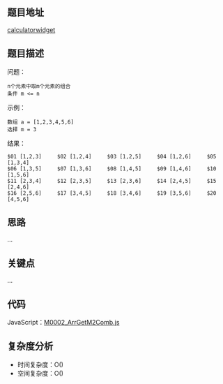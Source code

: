 <!--
 * @Date        : 2020-05-02 22:37:58
 * @LastEditors : anlzou
 * @Github      : https://github.com/anlzou
 * @LastEditTime: 2020-05-02 22:51:59
 * @FilePath    : \algorithm\problems\M0002_ArrGetM2Comb.md
 * @Describe    : 
 -->
## 题目地址

[calculatorwidget](https://anlzou.gitee.io/calculatorwidget)

## 题目描述

问题：
```
n个元素中取m个元素的组合
条件 m <= n
```
示例：
```
数组 a = [1,2,3,4,5,6]
选择 m = 3
```
结果：
```
$01 [1,2,3]		$02 [1,2,4]		$03 [1,2,5]		$04 [1,2,6]		$05 [1,3,4]
$06 [1,3,5]		$07 [1,3,6]		$08 [1,4,5]		$09 [1,4,6]		$10 [1,5,6]
$11 [2,3,4]		$12 [2,3,5]		$13 [2,3,6]		$14 [2,4,5]		$15 [2,4,6]
$16 [2,5,6]		$17 [3,4,5]		$18 [3,4,6]		$19 [3,5,6]		$20 [4,5,6]
```

## 思路
...

## 关键点
...

## 代码
JavaScript：[M0002_ArrGetM2Comb.js](./../code/M0002_ArrGetM2Comb.js)

## 复杂度分析

- 时间复杂度：O()
- 空间复杂度：O()